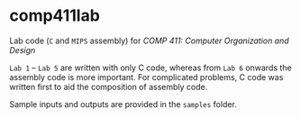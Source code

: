 # comp411lab

Lab code (`C` and `MIPS` assembly) for *COMP 411: Computer Organization and Design*

`Lab 1` – `Lab 5` are written with only C code, whereas from `Lab 6` onwards the assembly code is more important. For complicated problems, C code was written first to aid the composition of assembly code.

Sample inputs and outputs are provided in the `samples` folder.
